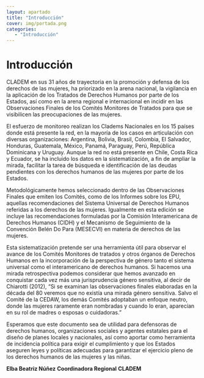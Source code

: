 ```yaml
---
layout: apartado
title: "Introducción"
cover: img/portada.png
categories:
   - "Introducción"
---
```

# Introducción

CLADEM en sus 31 años de trayectoria en la promoción y defensa de los derechos de las mujeres, ha priorizado en la arena nacional, la vigilancia en la aplicación de los Tratados de Derechos Humanos por parte de los Estados, así como  en la arena regional e internacional en incidir en las Observaciones Finales de los Comités Monitores de Tratados para que se visibilicen las preocupaciones de las mujeres. 

El esfuerzo de monitoreo realizan los Cladems Nacionales en los 15 países donde está presente la red, en la mayoría de los casos  en articulación con diversas organizaciones: Argentina, Bolivia, Brasil, Colombia, El Salvador, Honduras, Guatemala, México, Panamá, Paraguay, Perú, República Dominicana y Uruguay.  Aunque la red no está presente en Chile, Costa Rica y Ecuador, se ha incluido los datos en la sistematización, a fin de ampliar la mirada, facilitar la tarea de búsqueda e identificación de las deudas pendientes con los derechos humanos de las mujeres por parte de los Estados.

Metodológicamente hemos seleccionado dentro de las Observaciones Finales que emiten los Comités, como de los Informes sobre los EPU, aquellas recomendaciones  del Sistema Universal de Derechos Humanos referidas a los derechos de las mujeres. Igualmente en esta edición se incluye las recomendaciones formuladas por la Comisión Interamericana de Derechos Humanos (CIDH)  y el Mecanismo de Seguimiento de la Convención Belén Do Para (MESECVI) en materia de derechos de las mujeres. 

Esta sistematización pretende ser una herramienta útil para observar el avance de los Comités Monitores de tratados y otros órganos de Derechos Humanos en la incorporación de la perspectiva de género tanto el sistema universal como el interamericano de derechos humanos. Si hacemos una mirada retrospectiva podemos considerar que hemos avanzado en conquistar cada vez más una jurisprudencia género sensitiva, al decir de Chiarotti (2012), “Si se examinan las observaciones finales elaboradas en la década del 80 veremos que no existía una mirada género sensitiva. Salvo el Comité de la CEDAW, los demás Comités adoptaban un enfoque neutro, donde las mujeres raramente eran nombradas y cuando lo eran, aparecían en su rol de madres o esposas o cuidadoras.”

Esperamos que este documento sea de utilidad  para defensoras de derechos humanos, organizaciones sociales y agentes estatales para el diseño de planes locales y nacionales, así como aportar como herramienta de incidencia política para exigir el cumplimiento y que los Estados aseguren  leyes y políticas adecuadas para garantizar el ejercicio pleno de los derechos humanos de las mujeres y las niñas.

**Elba Beatriz Núñez**
**Coordinadora Regional**
**CLADEM**

